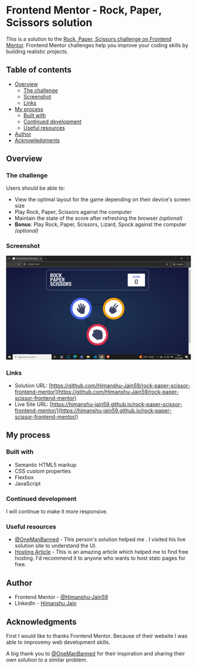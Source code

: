# Frontend Mentor - Rock, Paper, Scissors solution

This is a solution to the [Rock, Paper, Scissors challenge on Frontend Mentor](https://www.frontendmentor.io/challenges/rock-paper-scissors-game-pTgwgvgH). Frontend Mentor challenges help you improve your coding skills by building realistic projects.

## Table of contents

- [Overview](#overview)
  - [The challenge](#the-challenge)
  - [Screenshot](#screenshot)
  - [Links](#links)
- [My process](#my-process)
  - [Built with](#built-with)
  - [Continued development](#continued-development)
  - [Useful resources](#useful-resources)
- [Author](#author)
- [Acknowledgments](#acknowledgments)

## Overview

### The challenge

Users should be able to:

- View the optimal layout for the game depending on their device's screen size
- Play Rock, Paper, Scissors against the computer
- Maintain the state of the score after refreshing the browser _(optional)_
- **Bonus**: Play Rock, Paper, Scissors, Lizard, Spock against the computer _(optional)_

### Screenshot

![](<./images/Screenshot%20(191).png>)

### Links

- Solution URL: [https://github.com/Himanshu-Jain59/rock-paper-scissor-frontend-mentor](https://github.com/Himanshu-Jain59/rock-paper-scissor-frontend-mentor)
- Live Site URL: [https://himanshu-jain59.github.io/rock-paper-scissor-frontend-mentor/](https://himanshu-jain59.github.io/rock-paper-scissor-frontend-mentor/)

## My process

### Built with

- Semantic HTML5 markup
- CSS custom properties
- Flexbox
- JavaScript

### Continued development

I will continue to make it more responsive.

### Useful resources

- [@OneManBanned](https://www.frontendmentor.io/solutions/rock-paper-scissors-JDb7hgKXG6) - This person's solution helped me . I visited his live solution site to understand the UI.
- [Hosting Article](https://medium.com/frontend-mentor/frontend-mentor-trusted-hosting-providers-bf000dfebe) - This is an amazing article which helped me to find free hosting. I'd recommend it to anyone who wants to host statc pages for free.

## Author

- Frontend Mentor - [@Himanshu-Jain59](https://www.frontendmentor.io/profile/Himanshu-Jain59)
- LInkedIn - [Himanshu Jain](https://www.linkedin.com/in/himanshu-jain-931a74347/)

## Acknowledgments

First I would like to thanks Frontend Mentor. Because of their website I was able to improvemy web development skills.

A big thank you to [@OneManBanned](https://www.frontendmentor.io/profile/OneManBanned) for their inspiration and sharing their own solution to a similar problem.

